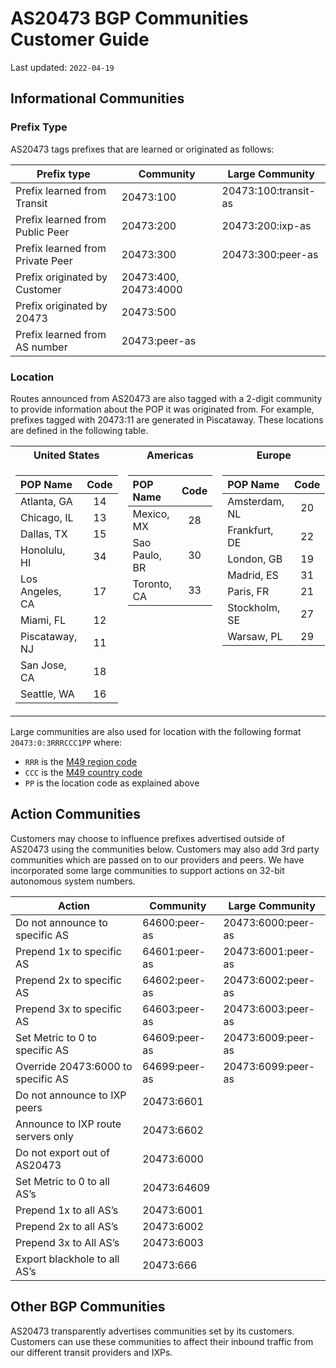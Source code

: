 # AS20473 BGP Communities Customer Guide

Last updated: `2022-04-19`

## Informational Communities

### Prefix Type

AS20473 tags prefixes that are learned or originated as follows:

| Prefix type                         | Community             | Large Community
| ----------------------------------- | --------------------- | ---------------
| Prefix learned from Transit         | 20473:100             | 20473­:100­:transit-as
| Prefix learned from Public Peer     | 20473:200             | 20473:200:ixp-as
| Prefix learned from Private Peer    | 20473:300             | 20473:300:peer-as
| Prefix originated by Customer       | 20473:400, 20473:4000 | 
| Prefix originated by 20473          | 20473:500             |
| Prefix learned from AS number       | 20473:peer-as         |

### Location

Routes announced from AS20473 are also tagged with a 2­-digit community to provide information about the POP it was originated from. For example, prefixes tagged with 20473:11 are generated in Piscataway. These locations are defined in the following table.

<table>
<tr>
<th>United States</th><th>Americas</th><th>Europe</th><th>Asia & Pacific</th><th>Africa</th>
</tr>
<tr>
<td valign="top">

|     POP Name    | Code |
|:----------------|:----:|
| Atlanta, GA     | 14   |
| Chicago, IL     | 13   |
| Dallas, TX      | 15   |
| Honolulu, HI    | 34   |
| Los Angeles, CA | 17   |
| Miami, FL       | 12   |
| Piscataway, NJ  | 11   |
| San Jose, CA    | 18   |
| Seattle, WA     | 16   |

</td>
<td valign="top">

|     POP Name    | Code |
|:----------------|:----:|
| Mexico, MX      | 28   |
| Sao Paulo, BR   | 30   |
| Toronto, CA     | 33   |

</td>
<td valign="top">

|     POP Name    | Code |
|:----------------|:----:|
| Amsterdam, NL   | 20   |
| Frankfurt, DE   | 22   |
| London, GB      | 19   |
| Madrid, ES      | 31   |
| Paris, FR       | 21   |
| Stockholm, SE   | 27   |
| Warsaw, PL      | 29   |

</td>
<td valign="top">

|     POP Name    | Code |
|:----------------|:----:|
| Bangalore, IN   | 43   |
| Korea, KR       | 26   |
| Melbourne, AU   | 32   |
| Mumbai, IN      | 35   |
| New Delhi, IN.  | 44   |
| Singapore, SG   | 25   |
| Sydney, AU      | 24   |
| Tokyo, JP       | 23   |

</td>
<td valign="top">

|     POP Name       | Code |
|:-------------------|:----:|
| Johannesburg, ZA   | 37   |

</td>
</tr>
</table>

Large communities are also used for location with the following format `20473:0:3RRRCCC1PP` where:

- `RRR` is the [M49 region code](https://unstats.un.org/unsd/methodology/m49/#geo-regions)
- `CCC` is the [M49 country code](https://unstats.un.org/unsd/methodology/m49/#countries)
- `PP` is the location code as explained above

## Action Communities

Customers may choose to influence prefixes advertised outside of AS20473 using the communities below. Customers may also add 3rd party communities which are passed on to our providers and peers. We have incorporated some large communities to support actions on 32-bit autonomous system numbers.

| Action                             | Community     | Large Community    |
| ---------------------------------- | ------------- | ------------------ |
| Do not announce to specific AS     | 64600:peer-as | 20473:6000:peer-as |
| Prepend 1x to specific AS          | 64601:peer-as | 20473:6001:peer-as |
| Prepend 2x to specific AS          | 64602:peer-as | 20473:6002:peer-as |
| Prepend 3x to specific AS          | 64603:peer-as | 20473:6003:peer-as |
| Set Metric to 0 to specific AS     | 64609:peer-as | 20473:6009:peer-as |
| Override 20473:6000 to specific AS | 64699:peer-as | 20473:6099:peer-as |
| Do not announce to IXP peers       | 20473:6601    |                    |
| Announce to IXP route servers only | 20473:6602    |                    |
| Do not export out of AS20473       | 20473:6000    |                    |
| Set Metric to 0 to all AS’s        | 20473:64609   |                    |
| Prepend 1x to all AS’s             | 20473:6001    |                    |
| Prepend 2x to all AS’s             | 20473:6002    |                    |
| Prepend 3x to All AS’s             | 20473:6003    |                    |
| Export blackhole to all AS’s       | 20473:666     |                    |


## Other BGP Communities

AS20473 transparently advertises communities set by its customers. Customers can use these communities to affect their inbound traffic from our different transit providers and IXPs.
